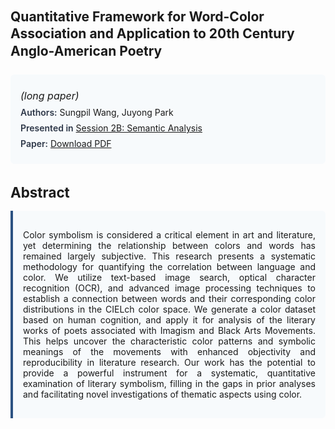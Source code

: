 
<style>    
    h2 {
        margin-top: 0;
        margin-bottom: 1.5rem;
        line-height: 1.3;
    }
    
    h3 {
        margin-top: 2rem;
        margin-bottom: 1rem;
        font-size: 1.4rem;
        font-weight:bold;
    }
    
    .metadata {
        background-color: #f7fafc;
        padding: 1rem;
        border-radius: 6px;
        margin-bottom: 2rem;
    }
    
    .metadata p {
        margin: 0.5rem 0;
    }
    
    .abstract {
        text-align: justify;
        padding: 1rem;
        background-color: #f7fafc;
        border-left: 4px solid #2c5282;
        border-radius: 0 6px 6px 0;
    }
    
    strong {
        color: #2d3748;
        font-weight: 600;
    }
</style>
<main role="main">
<h2>Quantitative Framework for Word-Color Association and Application to 20th Century Anglo-American Poetry</h2>

<section class="metadata">
<p style='font-size:1rem'><i>(long paper)</i></p>
<p><strong>Authors:</strong> Sungpil Wang, Juyong Park</p>
<p><strong>Presented in</strong> <a href="/programme/#session2B">Session 2B: Semantic Analysis</a></p>
<p><strong>Paper:</strong> <a href="https://ceur-ws.org/Vol-3558/paper6.pdf">Download PDF</a></p>
</section>

<section>
<h3>Abstract</h3>
<div class="abstract">
<p>Color symbolism is considered a critical element in art and literature, yet determining the relationship between colors and words has remained largely subjective. This research presents a systematic methodology for quantifying the correlation between language and color. We utilize text-based image search, optical character recognition (OCR), and advanced image processing techniques to establish a connection between words and their corresponding color distributions in the CIELch color space. We generate a color dataset based on human cognition, and apply it for analysis of the literary works of poets associated with Imagism and Black Arts Movements. This helps uncover the characteristic color patterns and symbolic meanings of the movements with enhanced objectivity and reproducibility in literature research. Our work has the potential to provide a powerful instrument for a systematic, quantitative examination of literary symbolism, filling in the gaps in prior analyses and facilitating novel investigations of thematic aspects using color.</p>
</div>
</section>
</main>
